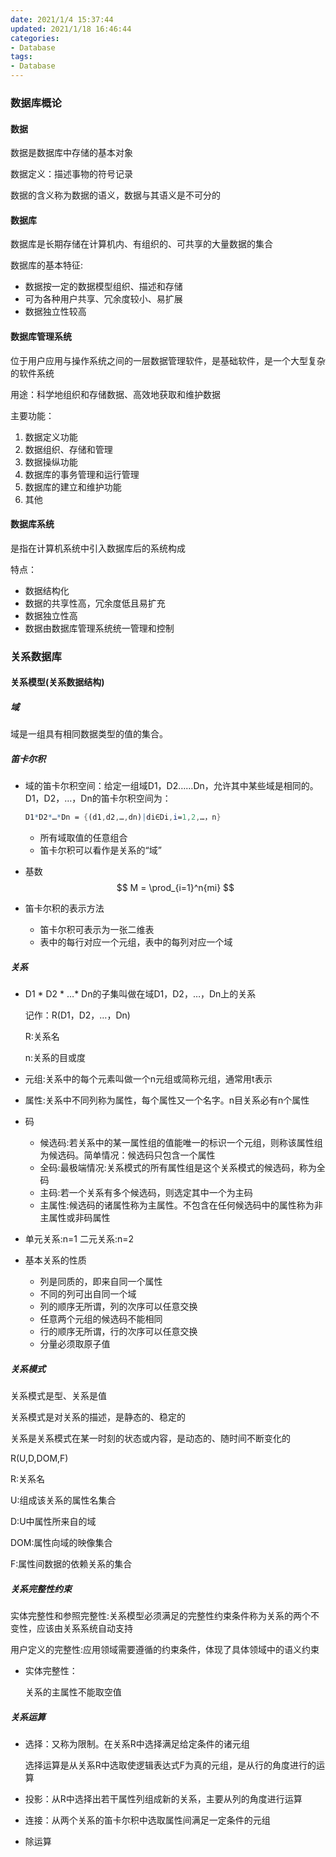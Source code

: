 ```yaml
---
date: 2021/1/4 15:37:44
updated: 2021/1/18 16:46:44
categories:
- Database
tags:
- Database
---
```

### 数据库概论

#### 数据

数据是数据库中存储的基本对象

数据定义：描述事物的符号记录

数据的含义称为数据的语义，数据与其语义是不可分的

#### 数据库

数据库是长期存储在计算机内、有组织的、可共享的大量数据的集合

数据库的基本特征:

- 数据按一定的数据模型组织、描述和存储
- 可为各种用户共享、冗余度较小、易扩展
- 数据独立性较高

#### 数据库管理系统

位于用户应用与操作系统之间的一层数据管理软件，是基础软件，是一个大型复杂的软件系统

用途：科学地组织和存储数据、高效地获取和维护数据

主要功能：

1. 数据定义功能
2. 数据组织、存储和管理
3. 数据操纵功能
4. 数据库的事务管理和运行管理
5. 数据库的建立和维护功能
6. 其他

#### 数据库系统

是指在计算机系统中引入数据库后的系统构成

特点：

- 数据结构化
- 数据的共享性高，冗余度低且易扩充
- 数据独立性高
- 数据由数据库管理系统统一管理和控制

### 关系数据库

#### 关系模型(关系数据结构)

##### 域

域是一组具有相同数据类型的值的集合。

##### 笛卡尔积

* 域的笛卡尔积空间：给定一组域D1，D2……Dn，允许其中某些域是相同的。D1，D2，…，Dn的笛卡尔积空间为：

  ```mathematica
  D1*D2*…*Dn = {(d1,d2,…,dn)|di∈Di,i=1,2,…，n}
  ```

  * 所有域取值的任意组合
  * 笛卡尔积可以看作是关系的“域”

* 基数
  $$
  M = \prod_{i=1}^n{mi}
  $$
  
* 笛卡尔积的表示方法
  * 笛卡尔积可表示为一张二维表
  * 表中的每行对应一个元组，表中的每列对应一个域

##### 关系

* D1 * D2 * …* Dn的子集叫做在域D1，D2，…，Dn上的关系

  记作：R(D1，D2，…，Dn)

  R:关系名

  n:关系的目或度

* 元组:关系中的每个元素叫做一个n元组或简称元组，通常用t表示

* 属性:关系中不同列称为属性，每个属性又一个名字。n目关系必有n个属性

* 码

  * 候选码:若关系中的某一属性组的值能唯一的标识一个元组，则称该属性组为候选码。简单情况：候选码只包含一个属性
  * 全码:最极端情况:关系模式的所有属性组是这个关系模式的候选码，称为全码
  * 主码:若一个关系有多个候选码，则选定其中一个为主码
  * 主属性:候选码的诸属性称为主属性。不包含在任何候选码中的属性称为非主属性或非码属性

* 单元关系:n=1    二元关系:n=2

* 基本关系的性质

  * 列是同质的，即来自同一个属性
  * 不同的列可出自同一个域
  * 列的顺序无所谓，列的次序可以任意交换
  * 任意两个元组的候选码不能相同
  * 行的顺序无所谓，行的次序可以任意交换
  * 分量必须取原子值

##### 关系模式

关系模式是型、关系是值

关系模式是对关系的描述，是静态的、稳定的

关系是关系模式在某一时刻的状态或内容，是动态的、随时间不断变化的

R(U,D,DOM,F)

R:关系名

U:组成该关系的属性名集合

D:U中属性所来自的域

DOM:属性向域的映像集合

F:属性间数据的依赖关系的集合

##### 关系完整性约束

实体完整性和参照完整性:关系模型必须满足的完整性约束条件称为关系的两个不变性，应该由关系系统自动支持

用户定义的完整性:应用领域需要遵循的约束条件，体现了具体领域中的语义约束

* 实体完整性：

  关系的主属性不能取空值

##### 关系运算

* 选择：又称为限制。在关系R中选择满足给定条件的诸元组

  选择运算是从关系R中选取使逻辑表达式F为真的元组，是从行的角度进行的运算

* 投影：从R中选择出若干属性列组成新的关系，主要从列的角度进行运算

* 连接：从两个关系的笛卡尔积中选取属性间满足一定条件的元组

* 除运算



